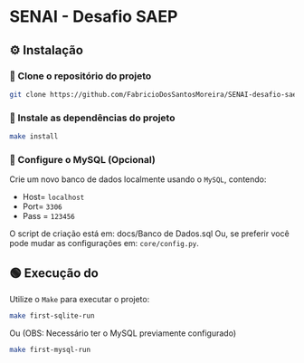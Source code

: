 # SENAI - Desafio SAEP


## ⚙ Instalação

### 🔹 Clone o repositório do projeto

```bash
git clone https://github.com/FabricioDosSantosMoreira/SENAI-desafio-saep.git
```

### 🔹 Instale as dependências do projeto

```bash
make install
```

### 🔹 Configure o MySQL (Opcional)

Crie um novo banco de dados localmente usando o `MySQL`, contendo:
- Host= `localhost`
- Port= `3306`
- Pass = `123456`


O script de criação está em: docs/Banco de Dados.sql
Ou, se preferir você pode mudar as configurações em: `core/config.py`.



## 🟢 Execução do 

Utilize o `Make` para executar o projeto:

```bash
make first-sqlite-run
```

Ou (OBS: Necessário ter o MySQL previamente configurado)
```bash
make first-mysql-run 
```
